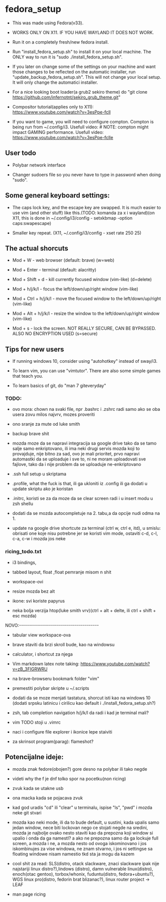 # fedora_setup
- This was made using Fedora(v33).

- WORKS ONLY ON X11. IF YOU HAVE WAYLAND IT DOES NOT WORK.

- Run it on a completely fresh/new fedora install.

- Run "install_fedora_setup.sh" to install it on your local machine. The ONLY way to run it is "sudo ./install_fedora_setup.sh".

- If you later on change some of the settings on your machine and want those changes to be reflected on the automatic installer, run "update_backup_fedora_setup.sh". This will not change your local setup. It will only change the automatici installer.

- For a nice looking boot loader(a grub2 sekiro theme) do "git clone https://github.com/infernotnt/sekiro_grub_theme.git"

- Compositor tutorial(applies only to X11): https://www.youtube.com/watch?v=3esPpe-fclI

- If you want to game, you will need to configure compton. Compton is being run from ~/.config/i3. Usefull video: # NOTE: compton might impact GAMING performance. Usefull video: https://www.youtube.com/watch?v=3esPpe-fclIe

## User todo
- Polybar network interface

- Changer sudoers file so you never have to type in password when doing "sudo".

## Some general keyboard settings:

- The caps lock key, and the escape key are swapped. It is much easier to use vim (and other stuff) like this.(TODO: komanda za x i wayland)(on X11, this is done in ~/.config/i3/config    -   setxkbmap -option caps:swapescape)

- Smaller key repeat. (X11, ~/.config/i3/config  -  xset rate 250 25)

## The actual shorcuts

- Mod + W			- web browser (default: brave) (w=web)

- Mod + Enter		- terminal (default: alacritty)

- Mod + Shift + d		- kill currently focused window (vim-like) (d=delete)

- Mod + h/j/k/l		- focus the left/down/up/right window (vim-like)

- Mod + Ctrl + h/j/k/l	- move the focused window to the left/down/up/right (vim-like)

- Mod + Alt + h/j/k/l	- resize the window to the left/down/up/right window (vim-like)

- Mod + s			- lock the screen. NOT REALLY SECURE, CAN BE BYPASSED. ALSO NO ENCRYPTION USED (s=secure)

## Tips for new users

- If running windows 10, consider using "autohotkey" instead of sway/i3.

- To learn vim, you can use "vimtutor". There are also some simple games that teach you.

- To learn basics of git, do "man 7 giteveryday"


### TODO:

- ovo mora: chown na svaki file, npr .bashrc i .zshrc radi samo ako se oba usera zovu milos najvrv, mozes proveriti

- ono sranje za mute od luke smith

- backup brave shit

- mozda moze da se napravi integracija sa google drive tako da se tamo salje samo enkriptovano, ili ima neki drugi servis mozda koji to provajduje, nije bitno za sad, ovo je mali prioritet, prvo napravi automastki da se uploaduje i sve to, ni ne moram uploadovati sve fajlove, tako da i nije problem da se uploaduje ne-enkriptovano

- .ssh full setup u skriptama

- .profile, what the fuck is that, ili ga ukloniti iz .config ili ga dodati u update skriptu ako je koristan

- .initrc, koristi se za da moze da se clear screen radi i u insert modu u zsh shellu

- dodati da se mozda autocompletuje na 2. tabu,a da opcije nudi odma na 1.

- update na google drive shortcute za terminal (ctrl w, ctrl e, itd), u smislu: obrisati one koje nisu potrebne jer se koristi vim mode, ostaviti c-d, c-l, c-a, c-w i mozda jos neke

### ricing_todo.txt

- i3 bindings,

- tabbed layout, float ,float pemranje misom n shit

- workspace-ovi

- resize mozda bez alt

- ikone: svi koriste papyrus

- neka bolja verzija htop(luke smith vrv)(ctrl + alt + delte, ili ctrl + shift + esc mozda)


NOVO:----------------------------------------

- tabular view workspace-ova

- brave staviti da brzi skroll bude, kao na windowsu

- calculator, i shortcut za njega

- Vim markdown latex note taking: https://www.youtube.com/watch?v=zB_3FIGRWRU

- na brave-browseru bookmark folder "vim"

- premestiti polybar skripte u ~/.scripts

- dodati da se moze menjati tastatura, shorcut isti kao na windows 10 (dodati srpsku latinicu i cirilicu kao default i ./install_fedora_setup.sh?)

- zsh, tab completion navigation h/j/k/l da radi i kad je terminal mali?

- vim TODO stoji u .vimrc

- naci i configure file explorer i ikonice lepe staiviti

- za skrinsot program(parag): flameshot?


## Potencijalne ideje:

- mozda znak fedore(obojen?) gore desno na polybar ili tako negde

- videti why the f je dnf tolko spor na pocetku(non ricing)

- zvuk kada se utakne usb

- ona macka kada se pojacava zvuk

- kad god uradis "cd" ili "clear" u terminalu, ispise "ls", "pwd" i mozda neke git stvari

- mozda kao neki mode, ili da to bude default, u sustini, kada upalis samo jedan window, nece biti lockovan nego ce stojati negde na sredini, mozda je najbolje ovako nesto staviti kao da prepozna koji window si upalio i onda da ga namestI? a ako ne prepozna samo da ga lockuje full screen, a mozda i ne, a mozda nesto od ovoga iskominovano i jos iskombinujes za vise windowa, ne znam stvarno, i jos ni settingse sa floating windowe nisam namestio tkd sta ja mogu da kazem

- cool shit za read: SLS(distro, otack slackware, znaci slackware ipak nije najstariji linux distro?),lindows (distro), damn vulnerable linux(distro), enoch(otac gentoo), torbox/whonix, fuduntu(distro, fedora+ubuntu?), WGS linux pro(distro, fedorin brat blizanac?), linux router project -> LEAF

- man page ricing
